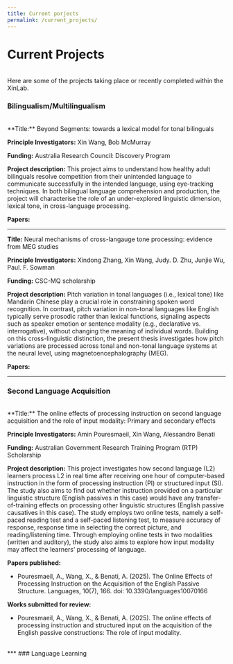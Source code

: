 ```yaml
---
title: Current porjects
permalink: /current_projects/
---
```

# Current Projects
<br/>
Here are some of the projects taking place or recently completed within the XinLab.

### Bilingualism/Multilingualism
<br/>
**Title:** Beyond Segments: towards a lexical model for tonal bilinguals

**Principle Investigators:** Xin Wang, Bob McMurray

**Funding:** Australia Research Council: Discovery Program

**Project description:** This project aims to understand how healthy adult bilinguals resolve competition from their unintended language to communicate successfully in the intended language, using eye-tracking techniques. In both bilingual language comprehension and production, the project will characterise the role of an under-explored linguistic dimension, lexical tone, in cross-language processing.

**Papers:**

***

**Title:** Neural mechanisms of cross-langauge tone processing: evidence from MEG studies

**Principle Investigators:** Xindong Zhang, Xin Wang, Judy. D. Zhu, Junjie Wu, Paul. F. Sowman

**Funding:** CSC-MQ scholarship

**Project description:** Pitch variation in tonal languages (i.e., lexical tone) like Mandarin Chinese play a crucial role in constraining spoken word recognition. In contrast, pitch variation in non-tonal languages like English typically serve prosodic rather than lexical functions, signaling aspects such as speaker emotion or sentence modality (e.g., declarative vs. interrogative), without changing the meaning of individual words. Building on this cross-linguistic distinction, the present thesis investigates how pitch variations are processed across tonal and non-tonal language systems at the neural level, using magnetoencephalography (MEG).

**Papers:**

***

### Second Language Acquisition
<br/>
**Title:** The online effects of processing instruction on second language acquisition and the role of input modality: Primary and secondary effects

**Principle Investigators:** Amin Pouresmaeil, Xin Wang, Alessandro Benati

**Funding:**  Australian Government Research Training Program (RTP) Scholarship

**Project description:** This project investigates how second language (L2) learners process L2 in real time after receiving one hour of computer-based instruction in the form of processing instruction (PI) or structured input (SI). The study also aims to find out whether instruction provided on a particular linguistic structure (English passives in this case) would have any transfer-of-training effects on processing other linguistic structures (English passive causatives in this case). The study employs two online tests, namely a self-paced reading test and a self-paced listening test, to measure accuracy of response, response time in selecting the correct picture, and reading/listening time. Through employing online tests in two modalities (written and auditory), the study also aims to explore how input modality may affect the learners’ processing of language.

**Papers published:**

- Pouresmaeil, A., Wang, X., & Benati, A. (2025). The Online Effects of Processing Instruction on the Acquisition of the English Passive Structure. Languages, 10(7), 166. doi: 10.3390/languages10070166

**Works submitted for review:**

- Pouresmaeil, A., Wang, X., & Benati, A. (2025). The online effects of processing instruction and structured input on the acquisition of the English passive constructions: The role of input modality.

<br/>
***
### Language Learning

<br/>




